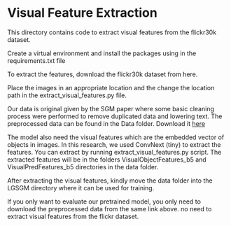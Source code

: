 # Visual Feature Extraction

This directory contains code to extract visual features from the flickr30k dataset.

Create a virtual environment and install the packages using in the requirements.txt file

To extract the features, download the flickr30k dataset from here.

Place the images in an appropriate location and the change the location path in the extract_visual_features.py file.

Our data is original given by the SGM paper where some basic cleaning process were performed to remove duplicated data and lowering text. The preprocessed data can be found in the Data folder. Download it [here](https://drive.google.com/file/d/1e9ko0xnKEDl-OQ36So5Wq11zSPlimK_2/view?usp=sharing)

The model also need the visual features which are the embedded vector of objects in images. In this research, we used ConvNext (tiny) to extract the features. You can extract by running extract_visual_features.py script. The extracted features will be in the folders VisualObjectFeatures_b5 and VisualPredFeatures_b5 directories in the data folder.

After extracting the visual features, kindly move the data folder into the LGSGM directory where it can be used for training.

If you only want to evaluate our pretrained model, you only need to download the preprocessed data from the same link above. no need to extract visual features from the flickr dataset.